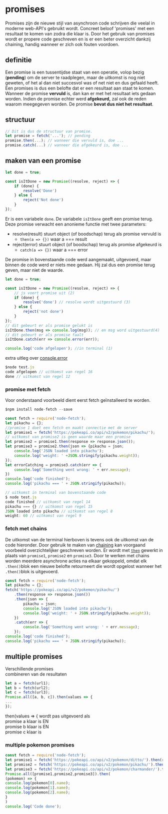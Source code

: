 # promises

Promises zijn de nieuwe stijl van asynchroon code schrijven die veelal in moderne web-API's gebruikt wordt. Concreet beloof 'promises' met een resultaat te komen van zodra die klaar is. Door het gebruik van promises wordt er propere code geschreven en is er een beter overzicht dankzij chaining, handig wanneer er zich ook fouten voordoen.

## definitie

Een promise is een tussentijdse staat van een operatie, volop bezig \(**pending**\) om de server te raadplegen, maar de uitkomst is nog niet geweten, of het al dan niet succesvol was of net niet en dus gefaald heeft.   
Een promises is dus een belofte dat er een resultaat aan staat te komen. Wanneer de promise **vervuld** is, dan kan er met het resultaat iets gedaan worden. Indien de promise echter werd **afgekeurd,** zal ook de reden waarom meegegeven worden. De promise **bevat dus niet het resultaat**.

## structuur

```javascript
// Dit is dus de structuur van promise.
let promise = fetch('...'); // pending
promise.then(...); // wanneer die vervuld is, doe ...
promise.catch(...) // wanneer die afgekeurd is, doe ...
```

## maken van een promise

```javascript
let done = true;

const isItDone = new Promise((resolve, reject) => {
    if (done) {
        resolve('Done')
    } else {
        reject('Not done')
    }
});
```

Er is een variabele `done`. De variabele `isItDone` geeft een promise terug. Deze promise verwacht een anonieme functie met twee parameters:

* resolve\(result\) stuurt object \(of boodschap\) terug als promise vervuld is 
  * `then(a => {})` waar a === result 
* reject\(error\) stuurt object \(of boodschap\) terug als promise afgekeurd is 
  * `catch(a => {})` waar a === error

De promise in bovenstaande code werd aangemaakt, uitgevoerd, maar binnen de code werd er niets mee gedaan. Hij zal dus een promise terug geven, maar niet de waarde.

```javascript
let done = true;

const isItDone = new Promise((resolve, reject) => {
    // js voert promise uit (2)
    if (done) {
        resolve('done') // resolve wordt uitgestuurd (3)
    } else {
        reject('not done')
    }
});
// dit gebeurt er als promise gelukt is
isItDone.then(msg => console.log(msg)); // en msg word uitgestuurd(4)
// dit gebeurt er als promise faalt
isItDone.catch(err => console.error(err));

console.log('code afgelopen'); //in terminal (1)
```

extra uitleg over [console.error](https://www.w3schools.com/jsref/met_console_error.asp)

```javascript
$node test.js
code afgelopen // uitkomst van regel 16
done // uitkomst van regel 12
```

### promise met fetch

Voor onderstaand voorbeeld dient eerst fetch geïnstalleerd te worden.

```javascript
$npm install node-fetch --save
```

```javascript
const fetch = require('node-fetch');
let pikachu = {};
//promise 1 doet een fetch en maakt connectie met de server
let promise1 = fetch('https://pokeapi.co/api/v2/pokemon/pikachu/');
// uitkomst van promise2 is geen waarde maar een promise
let promise2 = promise1.then(response => response.json());
let promise3 = promise2.then(json => {pikachu = json;
    console.log('JSON loaded into pikachu');
    console.log('weight: ' +JSON.stringify(pikachu.weight));
});
let errorCatching = promise3.catch(err => {
    console.log('Something went wrong: ' + err.message);
})
console.log('code finished');
console.log('pikachu === ' + JSON.stringify(pikachu));
```

```javascript
// uitkomst in terminal van bovenstaande code 
$ node test.js
code finished // uitkomst van regel 14
pikachu === {} // uitkomst van regel 15
JSON loaded into pikachu // uitkomst van regel 8
weight: 60 // uitkomst van regel 9
```

### fetch met chains

De uitkomst van de terminal hierboven is tevens ook de uitkomst van de code hieronder. Door gebruik te maken van [chaining](https://javascript.info/promise-chaining) kan voorgaand voorbeeld overzichtelijker geschreven worden. Er wordt met [`then`](https://developer.mozilla.org/en-US/docs/Learn/JavaScript/Asynchronous/Promises#Improvements_with_promises) gewerkt in plaats van `promise1`, `promise2` en `promise3`. Door te werken met chains worden meerdere asynchrone acties na elkaar gekoppeld, omdat elk `.then()`blok een nieuwe belofte retourneert die wordt opgelost wanneer het `.then()`blok is uitgevoerd.

```javascript
const fetch = require('node-fetch');
let pikachu = {};
fetch('https://pokeapi.co/api/v2/pokemon/pikachu/')
    .then(response => response.json())
    .then(json => {
        pikachu = json;
        console.log('JSON loaded into pikachu');
        console.log('weight: ' + JSON.stringify(pikachu.weight));
    })
    .catch(err => {
        console.log('Something went wrong: ' + err.message);
    });
console.log('code finished');
console.log('pikachu === ' + JSON.stringify(pikachu));
```

## multiple promises

Verschillende promises   
combineren van de resultaten

```javascript
let a = fetch(url1);
let b = fetch(url2);
let c = fetch(url3);
Promise.all([a, b, c]).then(values => {
...
});
```

then\(values =&gt; { wordt pas uitgevoerd als   
promise a klaar is EN   
promise b klaar is EN   
promise c klaar is

### multiple pokemon promises

```javascript
const fetch = require('node-fetch');
let promise1 = fetch('https://pokeapi.co/api/v2/pokemon/ditto/').then(response => response.json());;
let promise2 = fetch('https://pokeapi.co/api/v2/pokemon/pikachu/').then(response => response.json());;
let promise3 = fetch('https://pokeapi.co/api/v2/pokemon/charmander/').then(response => response.json());;
Promise.all([promise1,promise2,promise3]).then(
(pokemon) => {
console.log(pokemon[0].name);
console.log(pokemon[1].name);
console.log(pokemon[2].name);
}
)
console.log('Code done');
```

